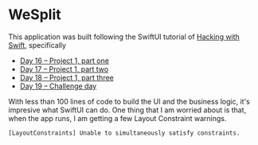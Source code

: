 #  WeSplit

This application was built following the SwiftUI tutorial of [Hacking with Swift](https://www.hackingwithswift.com/100/swiftui/), specifically
* [Day 16 – Project 1, part one](https://www.hackingwithswift.com/100/swiftui/16)
* [Day 17 – Project 1, part two](https://www.hackingwithswift.com/100/swiftui/16)
* [Day 18 – Project 1, part three](https://www.hackingwithswift.com/100/swiftui/16)
* [Day 19 – Challenge day](https://www.hackingwithswift.com/100/swiftui/16)

With less than 100 lines of code to build the UI and the business logic, it's impresive what SwiftUI can do. One thing that I am worried about is that, when the app runs, I am getting a few Layout Constraint warnings. 
```
[LayoutConstraints] Unable to simultaneously satisfy constraints.
``` 
